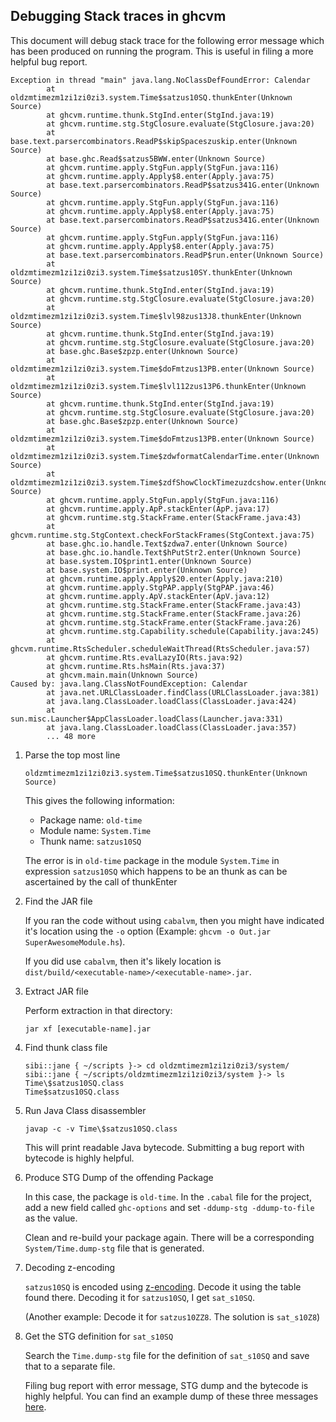 ## Debugging Stack traces in ghcvm

This document will debug stack trace for the following error message
which has been produced on running the program. This is useful in
filing a more helpful bug report.

``` shell
Exception in thread "main" java.lang.NoClassDefFoundError: Calendar
        at oldzmtimezm1zi1zi0zi3.system.Time$satzus10SQ.thunkEnter(Unknown Source)
        at ghcvm.runtime.thunk.StgInd.enter(StgInd.java:19)
        at ghcvm.runtime.stg.StgClosure.evaluate(StgClosure.java:20)
        at base.text.parsercombinators.ReadP$skipSpaceszuskip.enter(Unknown Source)
        at base.ghc.Read$satzus5BWW.enter(Unknown Source)
        at ghcvm.runtime.apply.StgFun.apply(StgFun.java:116)
        at ghcvm.runtime.apply.Apply$8.enter(Apply.java:75)
        at base.text.parsercombinators.ReadP$satzus341G.enter(Unknown Source)
        at ghcvm.runtime.apply.StgFun.apply(StgFun.java:116)
        at ghcvm.runtime.apply.Apply$8.enter(Apply.java:75)
        at base.text.parsercombinators.ReadP$satzus341G.enter(Unknown Source)
        at ghcvm.runtime.apply.StgFun.apply(StgFun.java:116)
        at ghcvm.runtime.apply.Apply$8.enter(Apply.java:75)
        at base.text.parsercombinators.ReadP$run.enter(Unknown Source)
        at oldzmtimezm1zi1zi0zi3.system.Time$satzus10SY.thunkEnter(Unknown Source)
        at ghcvm.runtime.thunk.StgInd.enter(StgInd.java:19)
        at ghcvm.runtime.stg.StgClosure.evaluate(StgClosure.java:20)
        at oldzmtimezm1zi1zi0zi3.system.Time$lvl98zus13J8.thunkEnter(Unknown Source)
        at ghcvm.runtime.thunk.StgInd.enter(StgInd.java:19)
        at ghcvm.runtime.stg.StgClosure.evaluate(StgClosure.java:20)
        at base.ghc.Base$zpzp.enter(Unknown Source)
        at oldzmtimezm1zi1zi0zi3.system.Time$doFmtzus13PB.enter(Unknown Source)
        at oldzmtimezm1zi1zi0zi3.system.Time$lvl112zus13P6.thunkEnter(Unknown Source)
        at ghcvm.runtime.thunk.StgInd.enter(StgInd.java:19)
        at ghcvm.runtime.stg.StgClosure.evaluate(StgClosure.java:20)
        at base.ghc.Base$zpzp.enter(Unknown Source)
        at oldzmtimezm1zi1zi0zi3.system.Time$doFmtzus13PB.enter(Unknown Source)
        at oldzmtimezm1zi1zi0zi3.system.Time$zdwformatCalendarTime.enter(Unknown Source)
        at oldzmtimezm1zi1zi0zi3.system.Time$zdfShowClockTimezuzdcshow.enter(Unknown Source)
        at ghcvm.runtime.apply.StgFun.apply(StgFun.java:116)
        at ghcvm.runtime.apply.ApP.stackEnter(ApP.java:17)
        at ghcvm.runtime.stg.StackFrame.enter(StackFrame.java:43)
        at ghcvm.runtime.stg.StgContext.checkForStackFrames(StgContext.java:75)
        at base.ghc.io.handle.Text$zdwa7.enter(Unknown Source)
        at base.ghc.io.handle.Text$hPutStr2.enter(Unknown Source)
        at base.system.IO$print1.enter(Unknown Source)
        at base.system.IO$print.enter(Unknown Source)
        at ghcvm.runtime.apply.Apply$20.enter(Apply.java:210)
        at ghcvm.runtime.apply.StgPAP.apply(StgPAP.java:46)
        at ghcvm.runtime.apply.ApV.stackEnter(ApV.java:12)
        at ghcvm.runtime.stg.StackFrame.enter(StackFrame.java:43)
        at ghcvm.runtime.stg.StackFrame.enter(StackFrame.java:26)
        at ghcvm.runtime.stg.StackFrame.enter(StackFrame.java:26)
        at ghcvm.runtime.stg.Capability.schedule(Capability.java:245)
        at ghcvm.runtime.RtsScheduler.scheduleWaitThread(RtsScheduler.java:57)
        at ghcvm.runtime.Rts.evalLazyIO(Rts.java:92)
        at ghcvm.runtime.Rts.hsMain(Rts.java:37)
        at ghcvm.main.main(Unknown Source)
Caused by: java.lang.ClassNotFoundException: Calendar
        at java.net.URLClassLoader.findClass(URLClassLoader.java:381)
        at java.lang.ClassLoader.loadClass(ClassLoader.java:424)
        at sun.misc.Launcher$AppClassLoader.loadClass(Launcher.java:331)
        at java.lang.ClassLoader.loadClass(ClassLoader.java:357)
        ... 48 more
```

1. Parse the top most line

    ``` shell
    oldzmtimezm1zi1zi0zi3.system.Time$satzus10SQ.thunkEnter(Unknown Source)
    ```

    This gives the following information:

    * Package name: `old-time`
    * Module name: `System.Time`
    * Thunk name: `satzus10SQ`

    The error is in `old-time` package in the module `System.Time` in
    expression `satzus10SQ` which happens to be an thunk as can be
    ascertained by the call of thunkEnter

2. Find the JAR file

    If you ran the code without using `cabalvm`, then you might have
    indicated it's location using the `-o` option (Example: `ghcvm -o
    Out.jar SuperAwesomeModule.hs`).

    If you did use `cabalvm`, then it's likely location is
    `dist/build/<executable-name>/<executable-name>.jar`.

3. Extract JAR file

    Perform extraction in that directory:

    ```shell
    jar xf [executable-name].jar
    ```

4. Find thunk class file

    ``` shell
    sibi::jane { ~/scripts }-> cd oldzmtimezm1zi1zi0zi3/system/
    sibi::jane { ~/scripts/oldzmtimezm1zi1zi0zi3/system }-> ls Time\$satzus10SQ.class
    Time$satzus10SQ.class
    ```

5. Run Java Class disassembler

    ``` shell
    javap -c -v Time\$satzus10SQ.class
    ```

    This will print readable Java bytecode. Submitting a bug report with bytecode
    is highly helpful.

6. Produce STG Dump of the offending Package

    In this case, the package is `old-time`. In the `.cabal` file
    for the project, add a new field called `ghc-options` and set
    `-ddump-stg -ddump-to-file` as the value.

    Clean and re-build your package again. There will be a corresponding
    `System/Time.dump-stg` file that is generated.

7. Decoding z-encoding

    `satzus10SQ` is encoded using
    [z-encoding](https://ghc.haskell.org/trac/ghc/wiki/Commentary/Compiler/SymbolNames). Decode
    it using the table found there. Decoding it for `satzus10SQ`, I get `sat_s10SQ`.

    (Another example: Decode it for `satzus10ZZ8`. The solution is `sat_s10Z8`)

8. Get the STG definition for `sat_s10SQ`

    Search the `Time.dump-stg` file for the definition of `sat_s10SQ` and
    save that to a separate file.

    Filing bug report with error message, STG dump and the bytecode is
    highly helpful. You can find an example dump of these three messages
    [here](https://gist.github.com/psibi/5bb5387912dec1ca9817cba7de7a1dac).
